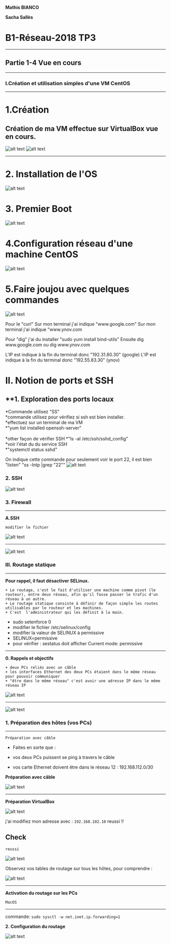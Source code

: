 <meta charset="UTF-8">

**Mathis BIANCO**

**Sacha Sallès**

# B1-Réseau-2018 TP3
-----------------

## Partie 1-4 Vue en cours
-----------------

### I.Création et utilisation simples d'une VM CentOS
*********************************************************
# 1.Création
  Création de ma VM effectue sur VirtualBox vue en cours.
-----------------
![alt text](CENTOS.png "githup")
![alt text](CENTOS3.png "TYPE NAT")

-----------------
# 2. Installation de l'OS
![alt text](CENTOS2.png "ensemble des caractérisations de ma VM")


# 3. Premier Boot
![alt text](CENTOS4.png "Désactivez SElinux")


# 4.Configuration réseau d'une machine CentOS
![alt text](CENTOS5.png "CONFIGterminale")

# 5.Faire joujou avec quelques commandes
![alt text](CENTOS6.png "PING")

<p>Pour le "curl"
Sur mon terminal j'ai indique "www.google.com"
Sur mon terminal j'ai indique "www.ynov.com

<p>Pour "dig"
j'ai du installer "sudo yum install bind-utils"
Ensuite dig www.google.com ou
dig www.ynov.com

L'IP est indique à la fin du terminal donc "192.31.80.30" (google)
L'IP est indique à la fin du terminal donc "192.55.83.30" (ynov)


# II. Notion de ports et SSH
**1. Exploration des ports locaux
-----------------
*Commande utilisez "SS" <br>
*commande utilisez pour vérifiez si ssh est bien installer. <br>
*effectuez sur un terminal de ma VM<br>
*"yum list installed openssh-server"
<br>
<br>
*other façon de vérifier SSH
*"ls -al /etc/ssh/sshd_config"
<br>
*voir l'état du du service SSH <br>
*"systemctl status sshd"

On indique cette commande pour seulement voir le port 22, il est bien "listen"
"ss -lntp |grep "22""
![alt text](CENTOS7.png "SSH")


### 2. SSH

![alt text](CENTOS8.png "PING")


### 3. Firewall
-----------------
**A.SSH**

`modifier le fichier`


![alt text](CentOS9.png "PING")

-----------------

![alt text](CentOS10.png "PING")





### III. Routage statique
-----------------
**Pour rappel, il faut désactiver SELinux.**
```
+ Le routage, c'est le fait d'utiliser une machine comme pivot (le routeur), entre deux réseau, afin qu'il fasse passer le trafic d'un réseau à un autre.
+ Le routage statique consiste à définir de façon simple les routes utilisables par le routeur et les machines.  
+ C'est  l'administrateur qui les définit à la main.
```
+ sudo setenforce 0
+ modifier le fichier /etc/selinux/config
+ modifier la valeur de SELINUX à permissive
+ SELINUX=permissive
+ pour vérifier : sestatus doit afficher Current mode: permissive


-----------------
**0. Rappels et objectifs**
```
+ deux PCs reliés avec un câble
+ les interfaces Ethernet des deux PCs étaient dans le même réseau pour pouvoir communiquer
+ "être dans le même réseau" c'est avoir une adresse IP dans le même réseau IP
```

![alt text](Centos11.png "PING")

-----------------

![alt text](Centos12.png "PING")

### 1. Préparation des hôtes (vos PCs)
-----------------

`Préparation avec câble`

+ Faites en sorte que :

+ vos deux PCs puissent se ping à travers le câble
+ vos carte Ethernet doivent être dans le réseau 12 : 192.168.112.0/30

**Préparation avec câble**


![alt text](Centos13.png "PING")


-----------------

**Préparation VirtualBox**


![alt text](Centos14.png "PING")

j'ai modifiez mon adresse avec : `192.168.102.10`
reussi !!

**Check**
-----------------

`reussi`

![alt text](Centos15.png "PING")


Observez vos tables de routage sur tous les hôtes, pour comprendre :

![alt text](Centos16.png "PING")

-----------------

**Activation du routage sur les PCs**

`MacOS`

-----------------
commande:  `sudo sysctl -w net.inet.ip.forwarding=1`

**2. Configuration du routage**

![alt text](Centos17.png "PING")
